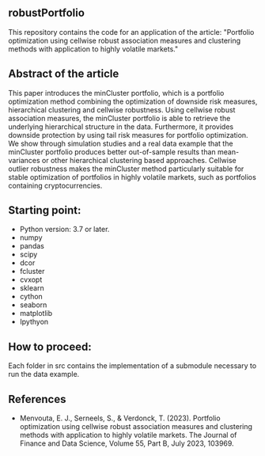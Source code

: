 ## robustPortfolio

This repository contains the code for an application of the article: "Portfolio optimization using cellwise robust association measures and clustering methods with application to highly volatile markets."



## Abstract of the article 

This paper introduces the minCluster portfolio, which is a portfolio optimization method combining the optimization of downside risk measures, hierarchical clustering and cellwise robustness. Using cellwise robust association measures, the minCluster portfolio is able to retrieve the underlying hierarchical structure in the data. Furthermore, it provides downside protection by using tail risk measures for portfolio optimization. We show through simulation studies and a real data example that the minCluster portfolio produces better out-of-sample results than mean-variances or other hierarchical clustering based approaches. Cellwise outlier robustness makes the minCluster method particularly suitable for stable optimization of portfolios in highly volatile markets, such as portfolios containing cryptocurrencies.


## Starting point:  

- Python version: 3.7 or later.
- numpy 
- pandas
- scipy 
- dcor 
- fcluster 
- cvxopt
- sklearn
- cython 
- seaborn 
- matplotlib 
- Ipythyon

## How to proceed: 


Each folder in src contains the implementation of a submodule necessary to run the data example.  

## References

* Menvouta, E. J., Serneels, S., & Verdonck, T. (2023). Portfolio optimization using cellwise robust association measures and clustering methods with application to highly volatile markets. The Journal of Finance and Data Science, Volume 55, Part B, July 2023, 103969.
